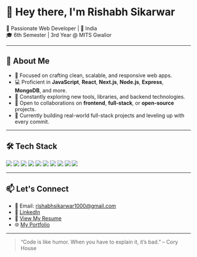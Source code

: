 # 👋 Hey there, I'm Rishabh Sikarwar

🚀 Passionate Web Developer | 📍 India  
🎓 6th Semester | 3rd Year @ MITS Gwalior

---

## 🌟 About Me
- 🔧 Focused on crafting clean, scalable, and responsive web apps.
- 💻 Proficient in **JavaScript**, **React**, **Next.js**, **Node.js**, **Express**, **MongoDB**, and more.
- 🔁 Constantly exploring new tools, libraries, and backend technologies.
- 🤝 Open to collaborations on **frontend**, **full-stack**, or **open-source** projects.
- 🎯 Currently building real-world full-stack projects and leveling up with every commit.

---

## 🛠️ Tech Stack
<div>
  <img src="https://img.shields.io/badge/-HTML5-E34F26?logo=html5&logoColor=white" />
  <img src="https://img.shields.io/badge/-CSS3-1572B6?logo=css3&logoColor=white" />
  <img src="https://img.shields.io/badge/-JavaScript-F7DF1E?logo=javascript&logoColor=black" />
  <img src="https://img.shields.io/badge/-React-61DAFB?logo=react&logoColor=black" />
  <img src="https://img.shields.io/badge/-Next.js-000000?logo=nextdotjs&logoColor=white" />
  <img src="https://img.shields.io/badge/-Node.js-339933?logo=nodedotjs&logoColor=white" />
  <img src="https://img.shields.io/badge/-Express-000000?logo=express&logoColor=white" />
  <img src="https://img.shields.io/badge/-MongoDB-47A248?logo=mongodb&logoColor=white" />
  <img src="https://img.shields.io/badge/-TailwindCSS-38B2AC?logo=tailwindcss&logoColor=white" />
  <img src="https://img.shields.io/badge/-Git-F05032?logo=git&logoColor=white" />
</div>

---

## 📫 Let's Connect
- 📧 Email: [rishabhsikarwar1000@gmail.com](mailto:rishabhsikarwar1000@gmail.com)
- 💼 [LinkedIn](https://www.linkedin.com/in/rishabhsikarwar/) 
- 📄 [View My Resume](https://drive.google.com/file/d/1VWkC0cJOGt6YCZTuH-18DFS4iK43Kpj2/view)
- 🌐 [My Portfolio](https://portfolio-rishabh-sikarwars-projects.vercel.app/)

---

> “Code is like humor. When you have to explain it, it’s bad.” – Cory House

<!---
rishabh-sikarwar/rishabh-sikarwar is a ✨ special ✨ repository because its `README.md` (this file) appears on your GitHub profile.
You can click the Preview link to take a look at your changes.
--->
